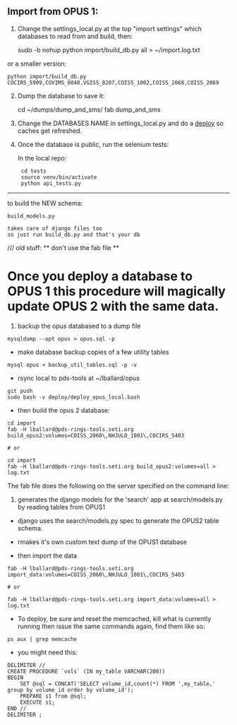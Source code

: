 ## Import from OPUS 1: 

1. Change the settings_local.py at the top "import settings" which databases to read from and build, then: 

	sudo -b nohup python import/build_db.py all > ~/import.log.txt 

or a smaller version: 

    python import/build_db.py COCIRS_5909,COVIMS_0040,VGISS_8207,COISS_1002,COISS_2068,COISS_2069


2. Dump the database to save it: 
		
	cd ~/dumps/dump_and_sms/
	fab  dump_and_sms	
	

3. Change the DATABASES NAME in settings_local.py and do a [deploy](../deploy/README.md) so caches get refreshed. 


4. Once the database is public, run the selenium tests: 

    In the local repo: 

        cd tests
        source venv/bin/activate
        python api_tests.py 




---------------------------------------------
to build the NEW schema: 

	build_models.py

	takes care of django files too
	so just run build_db.py and that's your db


/// old stuff: ** don't use the fab file **


# Once you deploy a database to OPUS 1 this procedure will magically update OPUS 2 with the same data.

1. backup the opus databased to a dump file

```
mysqldump --opt opus > opus.sql -p
```

- make database backup copies of a few utility tables

```
mysql opus < backup_util_tables.sql -p -v
```

- rsync local to pds-tools at ~/lballard/opus

```
git push
sudo bash -v deploy/deploy_opus_local.bash
```

- then build the opus 2 database:

```
cd import
fab -H lballard@pds-rings-tools.seti.org build_opus2:volumes=COISS_2060\,NHJULO_1001\,COCIRS_5403

# or

cd import
fab -H lballard@pds-rings-tools.seti.org build_opus2:volumes=all > log.txt

```
The fab file does the following on the server specified on the command line:

1.  generates the django models for the 'search' app at search/models.py by reading tables from OPUS1

-  django uses the search/models.py spec to generate the OPUS2 table schema.

-  rmakes it's own custom text dump of the OPUS1 database



- then import the data

```
fab -H lballard@pds-rings-tools.seti.org import_data:volumes=COISS_2060\,NHJULO_1001\,COCIRS_5403

# or

fab -H lballard@pds-rings-tools.seti.org import_data:volumes=all > log.txt

```



- To deploy, be sure and reset the memcached, kill what is currently running then issue the same commands again, find them like so:

```
ps aux | grep memcache
```

- you might need this:


```
DELIMITER //
CREATE PROCEDURE `vols` (IN my_table VARCHAR(200))
BEGIN
    SET @sql = CONCAT('SELECT volume_id,count(*) FROM ',my_table,' group by volume_id order by volume_id');
    PREPARE s1 from @sql;
    EXECUTE s1;
END //
DELIMITER ;
```

